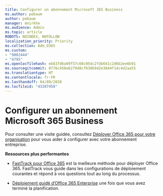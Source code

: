 ```yaml
---
title: Configurer un abonnement Microsoft 365 Business
ms.author: pebaum
author: pebaum
manager: mnirkhe
ms.audience: Admin
ms.topic: article
ROBOTS: NOINDEX, NOFOLLOW
localization_priority: Priority
ms.collection: Adm_O365
ms.custom:
- "9002444"
- "4795"
ms.openlocfilehash: eb837d6a09f57c60c05dc2fdb641c2d6b2ee6b91
ms.sourcegitcommit: 0776c450a6279d8cf6386942e3844f14c4d2aa55
ms.translationtype: HT
ms.contentlocale: fr-FR
ms.lasthandoff: 04/09/2020
ms.locfileid: "43207458"
---
```

# <a name="set-up-a-microsoft-365-business-subscription"></a>Configurer un abonnement Microsoft 365 Business

Pour consulter une visite guidée, consultez [Déployer Office 365 pour votre organisation](https://docs.microsoft.com/office365/enterprise/setup-overview-for-enterprises) pour vous aider à configurer avec votre abonnement entreprise.

**Ressources plus performantes**

- [FastTrack pour Office 365](https://docs.microsoft.com/fasttrack/O365-fasttrack-benefit-for-office-365) est la meilleure méthode pour déployer Office 365. FastTrack vous guide dans les configurations de déploiement courantes et répond à vos questions tout au long du processus. 

- [Déploiement guidé d’Office 365 Enterprise](https://docs.microsoft.com/office365/enterprise/setup-overview-for-enterprises#do-it-yourself-guided-deployment-of-office-365-enterprise) une fois que vous avez terminé la planification. 
